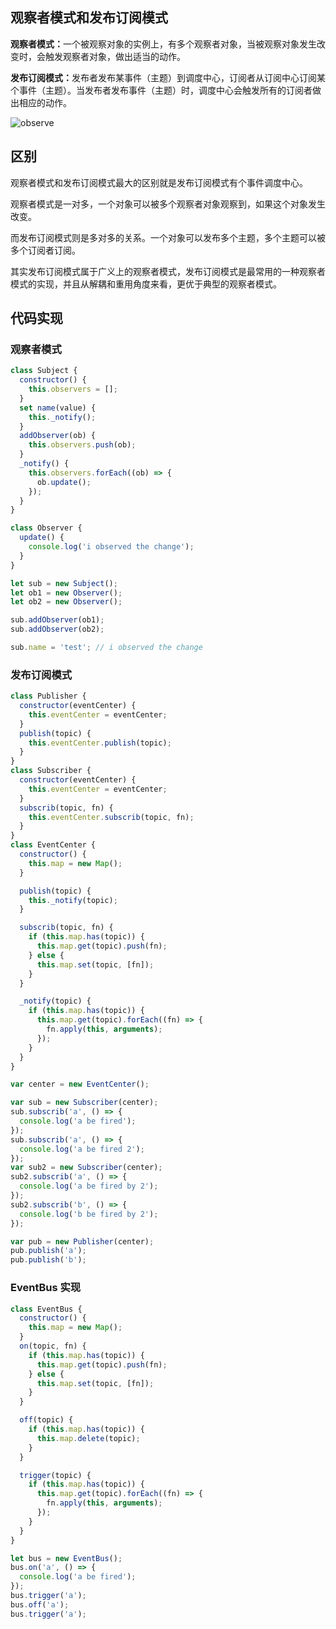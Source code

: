 ## 观察者模式和发布订阅模式

<b>观察者模式：</b>一个被观察对象的实例上，有多个观察者对象，当被观察对象发生改变时，会触发观察者对象，做出适当的动作。

<b>发布订阅模式：</b>发布者发布某事件（主题）到调度中心，订阅者从订阅中心订阅某个事件（主题）。当发布者发布事件（主题）时，调度中心会触发所有的订阅者做出相应的动作。

![observe](https://cdn.lishuxue.site/blog/image/设计模式/Observe.png)

## 区别

观察者模式和发布订阅模式最大的区别就是发布订阅模式有个事件调度中心。

观察者模式是一对多，一个对象可以被多个观察者对象观察到，如果这个对象发生改变。

而发布订阅模式则是多对多的关系。一个对象可以发布多个主题，多个主题可以被多个订阅者订阅。

其实发布订阅模式属于广义上的观察者模式，发布订阅模式是最常用的一种观察者模式的实现，并且从解耦和重用角度来看，更优于典型的观察者模式。

## 代码实现

### 观察者模式

```js
class Subject {
  constructor() {
    this.observers = [];
  }
  set name(value) {
    this._notify();
  }
  addObserver(ob) {
    this.observers.push(ob);
  }
  _notify() {
    this.observers.forEach((ob) => {
      ob.update();
    });
  }
}

class Observer {
  update() {
    console.log('i observed the change');
  }
}

let sub = new Subject();
let ob1 = new Observer();
let ob2 = new Observer();

sub.addObserver(ob1);
sub.addObserver(ob2);

sub.name = 'test'; // i observed the change
```

### 发布订阅模式

```js
class Publisher {
  constructor(eventCenter) {
    this.eventCenter = eventCenter;
  }
  publish(topic) {
    this.eventCenter.publish(topic);
  }
}
class Subscriber {
  constructor(eventCenter) {
    this.eventCenter = eventCenter;
  }
  subscrib(topic, fn) {
    this.eventCenter.subscrib(topic, fn);
  }
}
class EventCenter {
  constructor() {
    this.map = new Map();
  }

  publish(topic) {
    this._notify(topic);
  }

  subscrib(topic, fn) {
    if (this.map.has(topic)) {
      this.map.get(topic).push(fn);
    } else {
      this.map.set(topic, [fn]);
    }
  }

  _notify(topic) {
    if (this.map.has(topic)) {
      this.map.get(topic).forEach((fn) => {
        fn.apply(this, arguments);
      });
    }
  }
}

var center = new EventCenter();

var sub = new Subscriber(center);
sub.subscrib('a', () => {
  console.log('a be fired');
});
sub.subscrib('a', () => {
  console.log('a be fired 2');
});
var sub2 = new Subscriber(center);
sub2.subscrib('a', () => {
  console.log('a be fired by 2');
});
sub2.subscrib('b', () => {
  console.log('b be fired by 2');
});

var pub = new Publisher(center);
pub.publish('a');
pub.publish('b');
```

### EventBus 实现

```js
class EventBus {
  constructor() {
    this.map = new Map();
  }
  on(topic, fn) {
    if (this.map.has(topic)) {
      this.map.get(topic).push(fn);
    } else {
      this.map.set(topic, [fn]);
    }
  }

  off(topic) {
    if (this.map.has(topic)) {
      this.map.delete(topic);
    }
  }

  trigger(topic) {
    if (this.map.has(topic)) {
      this.map.get(topic).forEach((fn) => {
        fn.apply(this, arguments);
      });
    }
  }
}

let bus = new EventBus();
bus.on('a', () => {
  console.log('a be fired');
});
bus.trigger('a');
bus.off('a');
bus.trigger('a');
```
